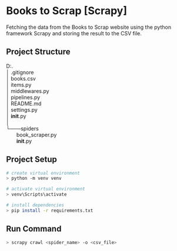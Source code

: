# Books to Scrap [Scrapy]
Fetching the data from the Books to Scrap website using the python framework Scrapy and storing the result to the CSV file.

## Project Structure
D:.<br>
│   .gitignore<br>
│   books.csv<br>
│   items.py<br>
│   middlewares.py<br>
│   pipelines.py<br>
│   README.md<br>
│   settings.py<br>
│   __init__.py<br>
│<br>
└───spiders<br>
        &emsp;&emsp;book_scraper.py<br>
        &emsp;&emsp;__init__.py<br>

## Project Setup
```bash
# create virtual environment
> python -m venv venv

# activate virtual environment
> venv\Scripts\activate

# install dependencies
> pip install -r requirements.txt

```

## Run Command
```bash
> scrapy crawl <spider_name> -o <csv_file>
```